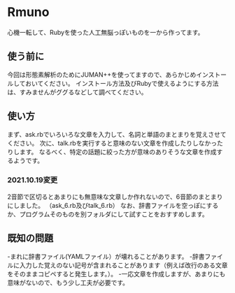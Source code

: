 # Rmuno
心機一転して、Rubyを使った人工無脳っぽいものを一から作ってます。

## 使う前に
今回は形態素解析のためにJUMAN++を使ってますので、あらかじめインストールしておいてください。
インストール方法及びRubyで使えるようにする方法は、すみませんがググるなどして調べてください。

## 使い方
まず、ask.rbでいろいろな文章を入力して、名詞と単語のまとまりを覚えさせてください。
次に、talk.rbを実行すると意味のない文章を作成したりしなかったりします。
なるべく、特定の話題に絞った方が意味のありそうな文章を作成するようです。
### 2021.10.19変更
2音節で区切るとあまりにも無意味な文章しか作れないので、6音節のまとまりにしました。
（ask_6.rb及びtalk_6.rb）
なお、辞書ファイルを空っぽにするか、プログラムそのものを別フォルダにして試すことをおすすめします。

## 既知の問題
-まれに辞書ファイル(YAMLファイル）が壊れることがあります。
-辞書ファイルに入力した覚えのない記号が含まれることがあります（例えば改行のある文章をそのままコピペすると発生します。）。
-一応文章を作成しますが、あまりにも意味がないので、もう少し工夫が必要です。
